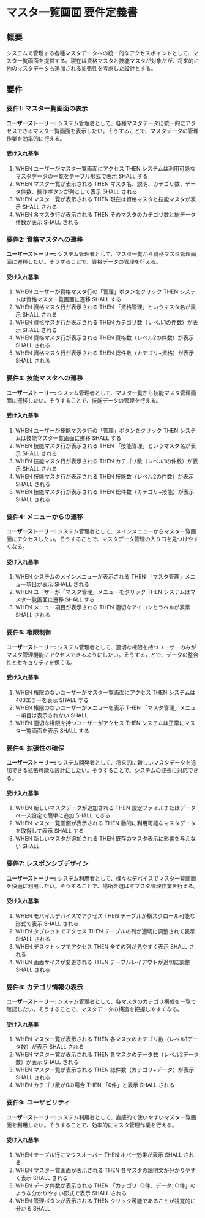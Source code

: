 # マスタ一覧画面 要件定義書

## 概要

システムで管理する各種マスタデータへの統一的なアクセスポイントとして、マスタ一覧画面を提供する。現在は資格マスタと技能マスタが対象だが、将来的に他のマスタデータも追加される拡張性を考慮した設計とする。

## 要件

### 要件1: マスタ一覧画面の表示

**ユーザーストーリー:** システム管理者として、各種マスタデータに統一的にアクセスできるマスタ一覧画面を表示したい。そうすることで、マスタデータの管理作業を効率的に行える。

#### 受け入れ基準

1. WHEN ユーザーがマスタ一覧画面にアクセス THEN システムは利用可能なマスタデータの一覧をテーブル形式で表示 SHALL する
2. WHEN マスタ一覧が表示される THEN マスタ名、説明、カテゴリ数、データ件数、操作ボタンが列として表示 SHALL される
3. WHEN マスタ一覧が表示される THEN 現在は資格マスタと技能マスタが表示 SHALL される
4. WHEN 各マスタ行が表示される THEN そのマスタのカテゴリ数と総データ件数が表示 SHALL される

### 要件2: 資格マスタへの遷移

**ユーザーストーリー:** システム管理者として、マスタ一覧から資格マスタ管理画面に遷移したい。そうすることで、資格データの管理を行える。

#### 受け入れ基準

1. WHEN ユーザーが資格マスタ行の「管理」ボタンをクリック THEN システムは資格マスタ一覧画面に遷移 SHALL する
2. WHEN 資格マスタ行が表示される THEN 「資格管理」というマスタ名が表示 SHALL される
3. WHEN 資格マスタ行が表示される THEN カテゴリ数（レベル1の件数）が表示 SHALL される
4. WHEN 資格マスタ行が表示される THEN 資格数（レベル2の件数）が表示 SHALL される
5. WHEN 資格マスタ行が表示される THEN 総件数（カテゴリ+資格）が表示 SHALL される

### 要件3: 技能マスタへの遷移

**ユーザーストーリー:** システム管理者として、マスタ一覧から技能マスタ管理画面に遷移したい。そうすることで、技能データの管理を行える。

#### 受け入れ基準

1. WHEN ユーザーが技能マスタ行の「管理」ボタンをクリック THEN システムは技能マスタ一覧画面に遷移 SHALL する
2. WHEN 技能マスタ行が表示される THEN 「技能管理」というマスタ名が表示 SHALL される
3. WHEN 技能マスタ行が表示される THEN カテゴリ数（レベル1の件数）が表示 SHALL される
4. WHEN 技能マスタ行が表示される THEN 技能数（レベル2の件数）が表示 SHALL される
5. WHEN 技能マスタ行が表示される THEN 総件数（カテゴリ+技能）が表示 SHALL される

### 要件4: メニューからの遷移

**ユーザーストーリー:** システム管理者として、メインメニューからマスタ一覧画面にアクセスしたい。そうすることで、マスタデータ管理の入り口を見つけやすくなる。

#### 受け入れ基準

1. WHEN システムのメインメニューが表示される THEN 「マスタ管理」メニュー項目が表示 SHALL される
2. WHEN ユーザーが「マスタ管理」メニューをクリック THEN システムはマスタ一覧画面に遷移 SHALL する
3. WHEN メニュー項目が表示される THEN 適切なアイコンとラベルが表示 SHALL される

### 要件5: 権限制御

**ユーザーストーリー:** システム管理者として、適切な権限を持つユーザーのみがマスタ管理機能にアクセスできるようにしたい。そうすることで、データの整合性とセキュリティを保てる。

#### 受け入れ基準

1. WHEN 権限のないユーザーがマスタ一覧画面にアクセス THEN システムは403エラーを表示 SHALL する
2. WHEN 権限のないユーザーがメニューを表示 THEN 「マスタ管理」メニュー項目は表示されない SHALL
3. WHEN 適切な権限を持つユーザーがアクセス THEN システムは正常にマスタ一覧画面を表示 SHALL する

### 要件6: 拡張性の確保

**ユーザーストーリー:** システム開発者として、将来的に新しいマスタデータを追加できる拡張可能な設計にしたい。そうすることで、システムの成長に対応できる。

#### 受け入れ基準

1. WHEN 新しいマスタデータが追加される THEN 設定ファイルまたはデータベース設定で簡単に追加 SHALL できる
2. WHEN マスタ一覧画面が表示される THEN 動的に利用可能なマスタデータを取得して表示 SHALL する
3. WHEN 新しいマスタが追加される THEN 既存のマスタ表示に影響を与えない SHALL

### 要件7: レスポンシブデザイン

**ユーザーストーリー:** システム利用者として、様々なデバイスでマスタ一覧画面を快適に利用したい。そうすることで、場所を選ばずマスタ管理作業を行える。

#### 受け入れ基準

1. WHEN モバイルデバイスでアクセス THEN テーブルが横スクロール可能な形式で表示 SHALL される
2. WHEN タブレットでアクセス THEN テーブルの列が適切に調整されて表示 SHALL される
3. WHEN デスクトップでアクセス THEN 全ての列が見やすく表示 SHALL される
4. WHEN 画面サイズが変更される THEN テーブルレイアウトが適切に調整 SHALL される

### 要件8: カテゴリ情報の表示

**ユーザーストーリー:** システム管理者として、各マスタのカテゴリ構成を一覧で確認したい。そうすることで、マスタデータの構造を把握しやすくなる。

#### 受け入れ基準

1. WHEN マスタ一覧が表示される THEN 各マスタのカテゴリ数（レベル1データ数）が表示 SHALL される
2. WHEN マスタ一覧が表示される THEN 各マスタのデータ数（レベル2データ数）が表示 SHALL される
3. WHEN マスタ一覧が表示される THEN 総件数（カテゴリ+データ）が表示 SHALL される
4. WHEN カテゴリ数が0の場合 THEN 「0件」と表示 SHALL される

### 要件9: ユーザビリティ

**ユーザーストーリー:** システム利用者として、直感的で使いやすいマスタ一覧画面を利用したい。そうすることで、効率的にマスタ管理作業を行える。

#### 受け入れ基準

1. WHEN テーブル行にマウスオーバー THEN ホバー効果が表示 SHALL される
2. WHEN マスタ一覧画面が表示される THEN 各マスタの説明文が分かりやすく表示 SHALL される
3. WHEN データ件数が表示される THEN 「カテゴリ: ○件、データ: ○件」のような分かりやすい形式で表示 SHALL される
4. WHEN 管理ボタンが表示される THEN クリック可能であることが視覚的に分かる SHALL